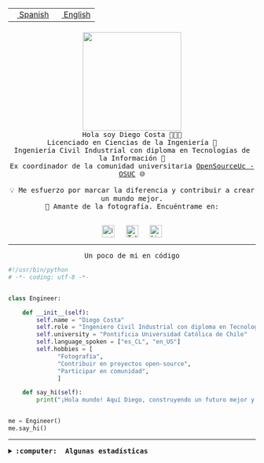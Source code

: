 <table border="0"  align="right">
 <tr><td><a href="README.md"><img src="https://upload.wikimedia.org/wikipedia/commons/thumb/8/89/Bandera_de_Espa%C3%B1a.svg/1200px-Bandera_de_Espa%C3%B1a.svg.png" height="10"> Spanish</a></td>
 <td><a href="README.en.md"><img src="https://upload.wikimedia.org/wikipedia/commons/a/a4/Flag_of_the_United_States.svg" height="10"> English</a></td></tr>
</table><br><br><br>

<p align="center">
  <img src="https://github.com/diegocostares/diegocostares/blob/main/Images/aaa2.gif?raw=true" height="200px" weight="200px">
  <br><samp>
    Hola soy Diego Costa 👨🏻‍💻<br>
    Licenciado en Ciencias de la Ingeniería 🤖<br>
    Ingeniería Civil Industrial con diploma en Tecnologías de la Información 🧠<br>
    Ex coordinador de la comunidad universitaria <a href="https://github.com/open-source-uc">OpenSourceUc - OSUC</a> 🌐<br>
  <br>
    💡 Me esfuerzo por marcar la diferencia y contribuir a crear un mundo mejor.<br>
    📸 Amante de la fotografía. Encuéntrame en: <br>
  <br></samp>
</p>

<p align="center">
   <a href="https://instagram.com/diegocosta_no" target="blank">
      <img align="center" src="https://cdn.jsdelivr.net/npm/simple-icons@3.0.1/icons/instagram.svg" alt="instagram" height="25px" width="25px" />
      &#8203;
   </a>
   &nbsp; &nbsp; &nbsp;
   <a href="https://t.me/diegocosta_no" target="blank">
      <img align="center" alt="Telegram" width="25px" src="https://icons-for-free.com/iconfiles/png/512/Telegram-1324888767380505522.png" />
      &#8203;
   </a>
   &nbsp; &nbsp; &nbsp;
   <a href="https://www.linkedin.com/in/diegocostar/" target="blank">
      <img align="center" alt="LinkedIn" width="25px" src="https://img.icons8.com/metro/452/linkedin.png" />
      &#8203;
   </a>
</p>

---

<p align="center"><front size="25"><samp>Un poco de mi en código</samp></front></p>

```python
#!/usr/bin/python
# -*- coding: utf-8 -*-


class Engineer:

    def __init__(self):
        self.name = "Diego Costa"
        self.role = "Ingeniero Civil Industrial con diploma en Tecnologías de la Información"
        self.university = "Pontificia Universidad Católica de Chile"
        self.language_spoken = ["es_CL", "en_US"]
        self.hobbies = [
              "Fotografía",
              "Contribuir en proyectos open-source",
              "Participar en comunidad",
              ]

    def say_hi(self):
        print("¡Hola mundo! Aquí Diego, construyendo un futuro mejor y cambiando el mundo.")


me = Engineer()
me.say_hi()
```

---

<details>
  <summary><b><samp>:computer: &nbsp;Algunas estadísticas</samp></b></summary>
  <br/></p>

<!--START_SECTION:waka-->
📅 **Soy más productivo los Miércoles** 

```text
Lunes                    15539 commits       █░░░░░░░░░░░░░░░░░░░░░░░░   05.73 % 
Martes                   11227 commits       █░░░░░░░░░░░░░░░░░░░░░░░░   04.14 % 
Miércoles                84434 commits       ████████░░░░░░░░░░░░░░░░░   31.12 % 
Jueves                   74635 commits       ███████░░░░░░░░░░░░░░░░░░   27.51 % 
Viernes                  77961 commits       ███████░░░░░░░░░░░░░░░░░░   28.73 % 
Sábado                   7130 commits        █░░░░░░░░░░░░░░░░░░░░░░░░   02.63 % 
Domingo                  407 commits         ░░░░░░░░░░░░░░░░░░░░░░░░░   00.15 % 
```


📊 **Esta semana me dediqué a** 

```text
🐱‍💻 Proyectos: 
buk-webapp               8 hrs 16 mins       ███████████░░░░░░░░░░░░░░   45.66 % 
BetpracticeSpider        6 hrs 4 mins        ████████░░░░░░░░░░░░░░░░░   33.55 % 
seminario_ia             2 hrs 56 mins       ████░░░░░░░░░░░░░░░░░░░░░   16.19 % 
FrostAway                49 mins             █░░░░░░░░░░░░░░░░░░░░░░░░   04.60 % 
```


 Last Updated on 22/10/2024 22:07:16 UTC
<!--END_SECTION:waka-->

<p align="center"> <img src="https://github-readme-stats.vercel.app/api?username=diegocostares&show_icons=true&theme=ayu-mirage" alt="abhisheknaiidu" /></p>

</details>
